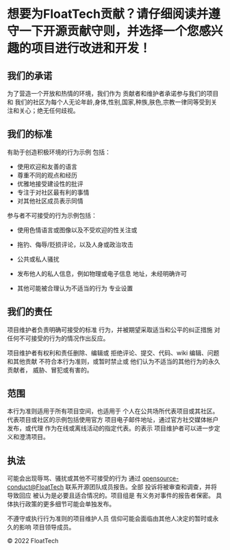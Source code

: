 
# 想要为FloatTech贡献？请仔细阅读并遵守一下开源贡献守则，并选择一个您感兴趣的项目进行改进和开发！
## 我们的承诺

为了营造一个开放和热情的环境，我们作为
贡献者和维护者承诺参与我们的项目和
我们的社区为每个人无论年龄,身体,性别,国家,种族,肤色,宗教一律同等受到关注和关心；绝无任何歧视。


## 我们的标准

有助于创造积极环境的行为示例
包括：

* 使用欢迎和友善的语言
* 尊重不同的观点和经历
* 优雅地接受建设性的批评
* 专注于对社区最有利的事情
* 对其他社区成员表示同情

参与者不可接受的行为示例包括：

* 使用色情语言或图像以及不受欢迎的性关注或
 
* 拖钓、侮辱/贬损评论，以及人身或政治攻击
* 公共或私人骚扰
* 发布他人的私人信息，例如物理或电子信息
  地址，未经明确许可
* 其他可能被合理认为不适当的行为
  专业设置

## 我们的责任

项目维护者负责明确可接受的标准
行为，并被期望采取适当和公平的纠正措施
对任何不可接受的行为的情况作出反应。

项目维护者有权利和责任删除、编辑或
拒绝评论、提交、代码、wiki 编辑、问题和其他贡献
不符合本行为准则，或暂时禁止或
他们认为不适当的其他行为的永久贡献者，
威胁、冒犯或有害的。

## 范围

本行为准则适用于所有项目空间，也适用于
个人在公共场所代表项目或其社区。
代表项目或社区的示例包括使用官方
项目电子邮件地址，通过官方社交媒体帐户发布，或代理
作为在线或离线活动的指定代表。的表示
项目维护者可以进一步定义和澄清项目。

## 执法

可能会出现辱骂、骚扰或其他不可接受的行为
通过 [opensource-conduct@FloatTech](mailto:a15964199298@163.com) 联系开源团队成员报告。全部
投诉将被审查和调查，并将导致回应
被认为是必要且适合情况的。项目组是
有义务对事件的报告者保密。
具体执行政策的更多细节可能会单独发布。

不遵守或执行行为准则的项目维护人员
信仰可能会面临由其他人决定的暂时或永久的影响
项目领导成员。

© 2022 FloatTech 
